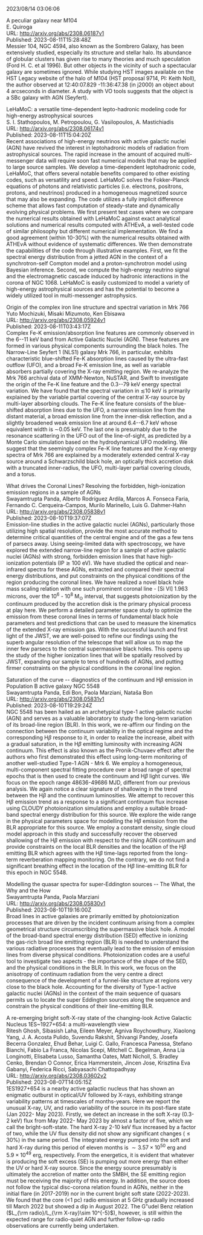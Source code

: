 2023/08/14 03:06:06  

A peculiar galaxy near M104  
E. Quiroga  
URL: http://arxiv.org/abs/2308.06187v1  
Published: 2023-08-11T15:28:48Z  
  Messier 104, NGC 4594, also known as the Sombrero Galaxy, has been extensively studied, especially its structure and stellar halo. Its abundance of globular clusters has given rise to many theories and much speculation (Ford H. C. et al 1996). But other objects in the vicinity of such a spectacular galaxy are sometimes ignored. While studying HST images available on the HST Legacy website of the halo of M104 (HST proposal 9714, PI: Keith Noll), the author observed at 12:40:07.829 -11:36:47.38 (in j2000) an object about 4 arcseconds in diameter. A study with VO tools suggests that the object is a SBc galaxy with AGN (Seyfert).   

LeHaMoC: a versatile time-dependent lepto-hadronic modeling code for
  high-energy astrophysical sources  
S. I. Stathopoulos, M. Petropoulou, G. Vasilopoulos, A. Mastichiadis  
URL: http://arxiv.org/abs/2308.06174v1  
Published: 2023-08-11T15:04:20Z  
  Recent associations of high-energy neutrinos with active galactic nuclei (AGN) have revived the interest in leptohadronic models of radiation from astrophysical sources. The rapid increase in the amount of acquired multi-messenger data will require soon fast numerical models that may be applied to large source samples. We develop a time-dependent leptohadronic code, LeHaMoC, that offers several notable benefits compared to other existing codes, such as versatility and speed. LeHaMoC solves the Fokker-Planck equations of photons and relativistic particles (i.e. electrons, positrons, protons, and neutrinos) produced in a homogeneous magnetized source that may also be expanding. The code utilizes a fully implicit difference scheme that allows fast computation of steady-state and dynamically evolving physical problems. We first present test cases where we compare the numerical results obtained with LeHaMoC against exact analytical solutions and numerical results computed with ATHE$\nu$A, a well-tested code of similar philosophy but different numerical implementation. We find a good agreement (within 10-30%) with the numerical results obtained with ATHE$\nu$A without evidence of systematic differences. We then demonstrate the capabilities of the code through illustrative examples. First, we fit the spectral energy distribution from a jetted AGN in the context of a synchrotron-self Compton model and a proton-synchrotron model using Bayesian inference. Second, we compute the high-energy neutrino signal and the electromagnetic cascade induced by hadronic interactions in the corona of NGC 1068. LeHaMoC is easily customized to model a variety of high-energy astrophysical sources and has the potential to become a widely utilized tool in multi-messenger astrophysics.   

Origin of the complex iron line structure and spectral variation in Mrk
  766  
Yuto Mochizuki, Misaki Mizumoto, Ken Ebisawa  
URL: http://arxiv.org/abs/2308.05924v1  
Published: 2023-08-11T03:43:17Z  
  Complex Fe-K emission/absorption line features are commonly observed in the 6--11 keV band from Active Galactic Nuclei (AGN). These features are formed in various physical components surrounding the black holes. The Narrow-Line Seyfert 1 (NLS1) galaxy Mrk 766, in particular, exhibits characteristic blue-shifted Fe-K absorption lines caused by the ultra-fast outflow (UFO), and a broad Fe-K emission line, as well as variable absorbers partially covering the X-ray emitting region. We re-analyze the Mrk 766 archival data of XMM-Newton, NuSTAR, and Swift to investigate the origin of the Fe-K line feature and the 0.3--79 keV energy spectral variation. We have found that the spectral variation in $\lesssim$10 keV is primarily explained by the variable partial covering of the central X-ray source by multi-layer absorbing clouds. The Fe-K line feature consists of the blue-shifted absorption lines due to the UFO, a narrow emission line from the distant material, a broad emission line from the inner-disk reflection, and a slightly broadened weak emission line at around 6.4--6.7 keV whose equivalent width is $\sim$0.05 keV. The last one is presumably due to the resonance scattering in the UFO out of the line-of-sight, as predicted by a Monte Carlo simulation based on the hydrodynamical UFO modeling. We suggest that the seemingly complex Fe-K line features and the X-ray energy spectra of Mrk 766 are explained by a moderately extended central X-ray source around a Schwarzschild black hole, an optically thick accretion disk with a truncated inner-radius, the UFO, multi-layer partial covering clouds, and a torus.   

What drives the Coronal Lines? Resolving the forbidden, high-ionization
  emission regions in a sample of AGNs  
Swayamtrupta Panda, Alberto Rodríguez Ardila, Marcos A. Fonseca Faria, Fernando C. Cerqueira-Campos, Murilo Marinello, Luis G. Dahmer-Hahn  
URL: http://arxiv.org/abs/2308.05838v1  
Published: 2023-08-10T19:37:07Z  
  Emission-line studies in the active galactic nuclei (AGNs), particularly those utilizing high spatial resolution, provide the most accurate method to determine critical quantities of the central engine and of the gas a few tens of parsecs away. Using seeing-limited data with spectroscopy, we have explored the extended narrow-line region for a sample of active galactic nuclei (AGNs) with strong, forbidden emission lines that have high-ionization potentials (IP $\gtrsim$ 100 eV). We have studied the optical and near-infrared spectra for these AGNs, extracted and compared their spectral energy distributions, and put constraints on the physical conditions of the region producing the coronal lines. We have realized a novel black hole mass scaling relation with one such prominent coronal line - [Si VI] 1.963 microns, over the 10$^6$ - 10$^8$ M$_{\odot}$ interval, that suggests photoionization by the continuum produced by the accretion disk is the primary physical process at play here. We perform a detailed parameter space study to optimize the emission from these coronal lines in terms of fundamental black hole parameters and test predictions that can be used to measure the kinematics of the extended X-ray emission gas. With the successful launch and first light of the JWST, we are well-poised to refine our findings using the superb angular resolution of the telescope that will allow us to map the inner few parsecs to the central supermassive black holes. This opens up the study of the higher ionization lines that will be spatially resolved by JWST, expanding our sample to tens of hundreds of AGNs, and putting firmer constraints on the physical conditions in the coronal line region.   

Saturation of the curve -- diagnostics of the continuum and H$β$
  emission in Population B active galaxy NGC 5548  
Swayamtrupta Panda, Edi Bon, Paola Marziani, Nataša Bon  
URL: http://arxiv.org/abs/2308.05831v1  
Published: 2023-08-10T19:29:24Z  
  NGC 5548 has been hailed as an archetypical type-1 active galactic nuclei (AGN) and serves as a valuable laboratory to study the long-term variation of its broad-line region (BLR). In this work, we re-affirm our finding on the connection between the continuum variability in the optical regime and the corresponding H$\beta$ response to it, in order to realize the increase, albeit with a gradual saturation, in the H$\beta$ emitting luminosity with increasing AGN continuum. This effect is also known as the Pronik-Chuvaev effect after the authors who first demonstrated this effect using long-term monitoring of another well-studied Type-1 AGN - Mrk 6. We employ a homogeneous, multi-component spectral fitting procedure over a broad range of spectral epochs that is then used to create the continuum and H$\beta$ light curves. We focus on the epoch range 48636-49686 MJD, different from our previous analysis. We again notice a clear signature of shallowing in the trend between the H$\beta$ and the continuum luminosities. We attempt to recover this H$\beta$ emission trend as a response to a significant continuum flux increase using CLOUDY photoionization simulations and employ a suitable broad-band spectral energy distribution for this source. We explore the wide range in the physical parameters space for modelling the H$\beta$ emission from the BLR appropriate for this source. We employ a constant density, single cloud model approach in this study and successfully recover the observed shallowing of the H$\beta$ emission with respect to the rising AGN continuum and provide constraints on the local BLR densities and the location of the H$\beta$ emitting BLR which agrees with the H$\beta$ time-lags reported from the long-term reverberation mapping monitoring. On the contrary, we do not find a significant breathing effect in the location of the H$\beta$ line-emitting BLR for this epoch in NGC 5548.   

Modelling the quasar spectra for super-Eddington sources -- The What,
  the Why and the How  
Swayamtrupta Panda, Paola Marziani  
URL: http://arxiv.org/abs/2308.05830v1  
Published: 2023-08-10T19:16:00Z  
  Broad lines in active galaxies are primarily emitted by photoionization processes that are driven by the incident continuum arising from a complex geometrical structure circumscribing the supermassive black hole. A model of the broad-band spectral energy distribution (SED) effective in ionizing the gas-rich broad line emitting region (BLR) is needed to understand the various radiative processes that eventually lead to the emission of emission lines from diverse physical conditions. Photoionization codes are a useful tool to investigate two aspects - the importance of the shape of the SED, and the physical conditions in the BLR. In this work, we focus on the anisotropy of continuum radiation from the very centre a direct consequence of the development of a funnel-like structure at regions very close to the black hole. Accounting for the diversity of Type-1 active galactic nuclei (AGNs) in the context of the main sequence of quasars permits us to locate the super Eddington sources along the sequence and constrain the physical conditions of their line-emitting BLR.   

A re-emerging bright soft-X-ray state of the changing-look Active
  Galactic Nucleus 1ES~1927+654: a multi-wavelength view  
Ritesh Ghosh, Sibasish Laha, Eileen Meyer, Agniva Roychowdhury, Xiaolong Yang, J. A. Acosta Pulido, Suvendu Rakshit, Shivangi Pandey, Josefa Becerra Gonzalez, Ehud Behar, Luigi C. Gallo, Francesca Panessa, Stefano Bianchi, Fabio La Franca, Nicolas Scepi, Mitchell C. Begelman, Anna Lia Longinotti, Elisabeta Lusso, Samantha Oates, Matt Nicholl, S. Bradley Cenko, Brendan O Connor, Erica Hammerstein, Jincen Jose, Krisztina Eva Gabanyi, Federica Ricci, Sabyasachi Chattopadhyay  
URL: http://arxiv.org/abs/2308.03602v2  
Published: 2023-08-07T14:05:15Z  
  1ES1927+654 is a nearby active galactic nucleus that has shown an enigmatic outburst in optical/UV followed by X-rays, exhibiting strange variability patterns at timescales of months-years. Here we report the unusual X-ray, UV, and radio variability of the source in its post-flare state (Jan 2022- May 2023). Firstly, we detect an increase in the soft X-ray (0.3-2 keV) flux from May 2022- May 2023 by almost a factor of five, which we call the bright-soft-state. The hard X-ray 2-10 keV flux increased by a factor of two, while the UV flux density did not show any significant changes ($\le 30\%$) in the same period. The integrated energy pumped into the soft and hard X-ray during this period of eleven months is $\sim 3.57\times 10^{50}$ erg and $5.9\times 10^{49}$ erg, respectively. From the energetics, it is evident that whatever is producing the soft excess (SE) is pumping out more energy than either the UV or hard X-ray source. Since the energy source presumably is ultimately the accretion of matter onto the SMBH, the SE emitting region must be receiving the majority of this energy. In addition, the source does not follow the typical disc-corona relation found in AGNs, neither in the initial flare (in 2017-2019) nor in the current bright soft state (2022-2023). We found that the core (&lt;1 pc) radio emission at 5 GHz gradually increased till March 2022 but showed a dip in August 2022. The G\"udel Benz relation ($L_{\rm radio}/L_{\rm X-ray}\sim 10^{-5}$), however, is still within the expected range for radio-quiet AGN and further follow-up radio observations are currently being undertaken.   

